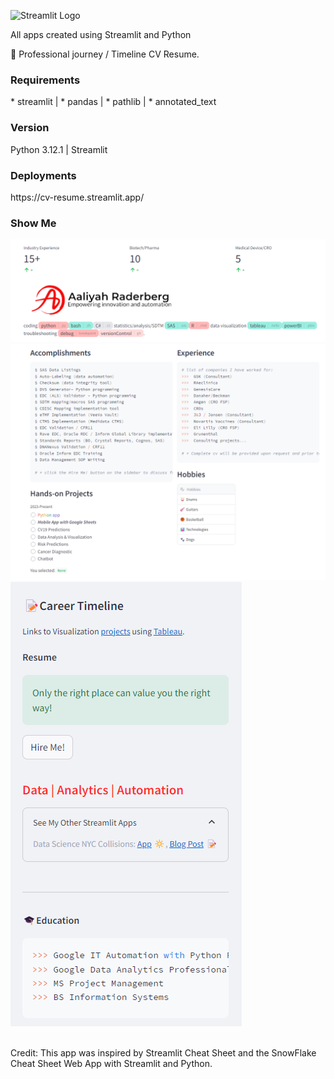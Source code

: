 ![Streamlit Logo](https://github.com/araderberg/Streamlit-nyc/blob/main/streamlit.png)

All apps created using Streamlit and Python

📝 Professional journey / Timeline CV Resume.

<H3>Requirements</H3>
* streamlit | * pandas | * pathlib | * annotated_text

<H3>Version</H3>
Python 3.12.1 | Streamlit

<H3>Deployments</H3>
https://cv-resume.streamlit.app/

<H3>Show Me</H3>

![cv resume](cv_resume_header.png) ![cv resume body](cv_resume_body.png)
![cv resume sidebar](cv_resume_sidebar.png) 

</br>Credit: This app was inspired by Streamlit Cheat Sheet and the SnowFlake Cheat Sheet Web App with Streamlit and Python.

